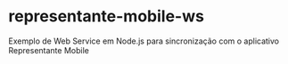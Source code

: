 # representante-mobile-ws
Exemplo de Web Service em Node.js para sincronização com o aplicativo Representante Mobile 

